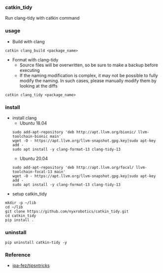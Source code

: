 ### catkin_tidy

Run clang-tidy with catkin command

### usage

- Build with clang

```
catkin clang_build <package_name>
```

- Format with clang-tidy
  - Source files will be overwritten, so be sure to make a backup before executing
  - If the naming modification is complex, it may not be possible to fully modify the naming. In such cases, please manually modify them by looking at the diffs

```
catkin clang_tidy <package_name>
```

### install
- install clang
  - Ubuntu 18.04
  ```
  sudo add-apt-repository 'deb http://apt.llvm.org/bionic/ llvm-toolchain-bionic main'
  wget -O - https://apt.llvm.org/llvm-snapshot.gpg.key|sudo apt-key add -
  sudo apt install -y clang-format-13 clang-tidy-13
  ```
  - Ubuntu 20.04
  ```
  sudo add-apt-repository 'deb http://apt.llvm.org/focal/ llvm-toolchain-focal-13 main'
  wget -O - https://apt.llvm.org/llvm-snapshot.gpg.key|sudo apt-key add -
  sudo apt install -y clang-format-13 clang-tidy-13
  ```
- setup catkin_tidy
```
mkdir -p ~/lib
cd ~/lib
git clone https://github.com/nyxrobotics/catkin_tidy.git
cd catkin_tidy
pip install .
```

### uninstall

```
pip uninstall catkin-tidy -y
```

### Reference
- [ipa-fez/tipsntricks](https://github.com/ipa-fez/tipsntricks/blob/master/clang/catkin_tidy/catkin_tidy/tidy.py)
